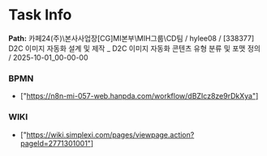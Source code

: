# Task Info

**Path:** 카페24(주)\본사사업장\[CG]MI본부\MIH그룹\CD팀 / hylee08 / [338377] D2C 이미지 자동화 설계 및 제작 _ D2C 이미지 자동화 콘텐츠 유형 분류 및 포맷 정의 / 2025-10-01_00-00-00

### BPMN
- ["https://n8n-mi-057-web.hanpda.com/workflow/dBZIcz8ze9rDkXya"]

### WIKI
- ["https://wiki.simplexi.com/pages/viewpage.action?pageId=2771301001"]

